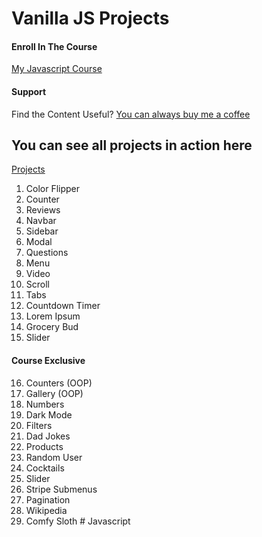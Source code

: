 # Vanilla JS Projects

#### Enroll In The Course

[My Javascript Course](https://www.udemy.com/course/javascript-tutorial-for-beginners-w/?referralCode=DD9FA6C0D976918D3E1C)

#### Support

Find the Content Useful? [You can always buy me a coffee](https://www.buymeacoffee.com/johnsmilga)

## You can see all projects in action here

[Projects](https://www.vanillajavascriptprojects.com/)

1. Color Flipper
2. Counter
3. Reviews
4. Navbar
5. Sidebar
6. Modal
7. Questions
8. Menu
9. Video
10. Scroll
11. Tabs
12. Countdown Timer
13. Lorem Ipsum
14. Grocery Bud
15. Slider

#### Course Exclusive

16. Counters (OOP)
17. Gallery (OOP)
18. Numbers
19. Dark Mode
20. Filters
21. Dad Jokes
22. Products
23. Random User
24. Cocktails
25. Slider
26. Stripe Submenus
27. Pagination
28. Wikipedia
29. Comfy Sloth
#   J a v a s c r i p t  
 